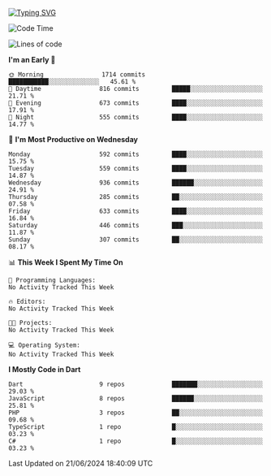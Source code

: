 
<a href="https://git.io/typing-svg"><img src="https://readme-typing-svg.demolab.com?font=Source+Code+Pro&pause=1000&random=false&width=435&lines=Hey+%F0%9F%A5%B6+iam+Yaskraz" alt="Typing SVG" /></a>
<!--START_SECTION:waka-->
![Code Time](http://img.shields.io/badge/Code%20Time-270%20hrs%2045%20mins-blue)

![Lines of code](https://img.shields.io/badge/From%20Hello%20World%20I%27ve%20Written-1.6%20million%20lines%20of%20code-blue)

**I'm an Early 🐤** 

```text
🌞 Morning                1714 commits        ███████████░░░░░░░░░░░░░░   45.61 % 
🌆 Daytime                816 commits         █████░░░░░░░░░░░░░░░░░░░░   21.71 % 
🌃 Evening                673 commits         ████░░░░░░░░░░░░░░░░░░░░░   17.91 % 
🌙 Night                  555 commits         ████░░░░░░░░░░░░░░░░░░░░░   14.77 % 
```
📅 **I'm Most Productive on Wednesday** 

```text
Monday                   592 commits         ████░░░░░░░░░░░░░░░░░░░░░   15.75 % 
Tuesday                  559 commits         ████░░░░░░░░░░░░░░░░░░░░░   14.87 % 
Wednesday                936 commits         ██████░░░░░░░░░░░░░░░░░░░   24.91 % 
Thursday                 285 commits         ██░░░░░░░░░░░░░░░░░░░░░░░   07.58 % 
Friday                   633 commits         ████░░░░░░░░░░░░░░░░░░░░░   16.84 % 
Saturday                 446 commits         ███░░░░░░░░░░░░░░░░░░░░░░   11.87 % 
Sunday                   307 commits         ██░░░░░░░░░░░░░░░░░░░░░░░   08.17 % 
```


📊 **This Week I Spent My Time On** 

```text
💬 Programming Languages: 
No Activity Tracked This Week

🔥 Editors: 
No Activity Tracked This Week

🐱‍💻 Projects: 
No Activity Tracked This Week

💻 Operating System: 
No Activity Tracked This Week
```

**I Mostly Code in Dart** 

```text
Dart                     9 repos             ███████░░░░░░░░░░░░░░░░░░   29.03 % 
JavaScript               8 repos             ██████░░░░░░░░░░░░░░░░░░░   25.81 % 
PHP                      3 repos             ██░░░░░░░░░░░░░░░░░░░░░░░   09.68 % 
TypeScript               1 repo              █░░░░░░░░░░░░░░░░░░░░░░░░   03.23 % 
C#                       1 repo              █░░░░░░░░░░░░░░░░░░░░░░░░   03.23 % 
```




 Last Updated on 21/06/2024 18:40:09 UTC
<!--END_SECTION:waka-->
